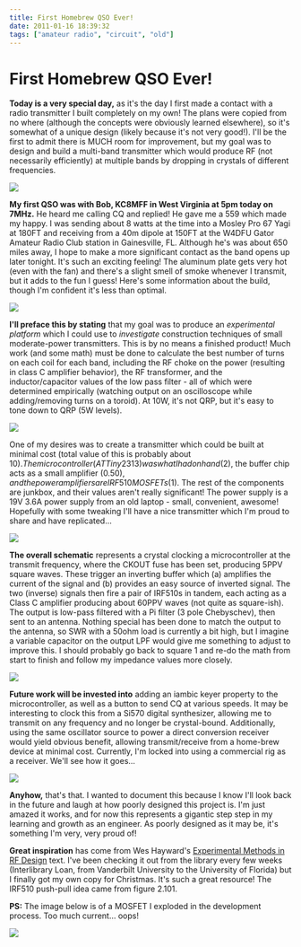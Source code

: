 ```yaml
---
title: First Homebrew QSO Ever!
date: 2011-01-16 18:39:32
tags: ["amateur radio", "circuit", "old"]
---
```


# First Homebrew QSO Ever!

__Today is a very special day,__ as it's the day I first made a contact with a radio transmitter I built completely on my own! The plans were copied from no where (although the concepts were obviously learned elsewhere), so it's somewhat of a unique design (likely because it's not very good!). I'll be the first to admit there is MUCH room for improvement, but my goal was to design and build a multi-band transmitter which would produce RF (not necessarily efficiently) at multiple bands by dropping in crystals of different frequencies.

![](https://www.youtube.com/embed/u4nI0cwSP0Q)

__My first QSO was with Bob, KC8MFF in West Virginia at 5pm today on 7MHz.__ He heard me calling CQ and replied! He gave me a 559 which made my happy. I was sending about 8 watts at the time into a Mosley Pro 67 Yagi at 180FT and receiving from a 40m dipole at 150FT at the W4DFU Gator Amateur Radio Club station in Gainesville, FL.  Although he's was about 650 miles away, I hope to make a more significant contact as the band opens up later tonight. It's such an exciting feeling! The aluminum plate gets very hot (even with the fan) and there's a slight smell of smoke whenever I transmit, but it adds to the fun I guess!  Here's some information about the build, though I'm confident it's less than optimal.

<div class="text-center img-border">

[![](IMG_4946_thumb.jpg)](IMG_4946.jpg)

</div>

__I'll preface this by stating__ that my goal was to produce an _experimental platform_ which I could use to _investigate_ construction techniques of small moderate-power transmitters. This is by no means a finished product! Much work (and some math) must be done to calculate the best number of turns on each coil for each band, including the RF choke on the power (resulting in class C amplifier behavior), the RF transformer, and the inductor/capacitor values of the low pass filter - all of which were determined empirically (watching output on an oscilloscope while adding/removing turns on a toroid). At 10W, it's not QRP, but it's easy to tone down to QRP (5W levels). 

<div class="text-center">

[![](30m_40m_80m_transmitter_10watt_aj4vd_thumb.jpg)](30m_40m_80m_transmitter_10watt_aj4vd.jpg)

</div>

One of my desires was to create a transmitter which could be built at minimal cost (total value of this is probably about $10). The microcontroller (ATTiny2313) was what I had on hand ($2), the buffer chip acts as a small amplifier ($0.50), and the power amplifiers are IRF510 MOSFETs ($1). The rest of the components are junkbox, and their values aren't really significant! The power supply is a 19V 3.6A power supply from an old laptop - small, convenient, awesome! Hopefully with some tweaking I'll have a nice transmitter which I'm proud to share and have replicated...

<div class="text-center img-border">

[![](IMG_4928_thumb.jpg)](IMG_4928.jpg)

</div>

__The overall schematic__ represents a crystal clocking a microcontroller at the transmit frequency, where the CKOUT fuse has been set, producing 5PPV square waves. These trigger an inverting buffer which (a) amplifies the current of the signal and (b) provides an easy source of inverted signal. The two (inverse) signals then fire a pair of IRF510s in tandem, each acting as a Class C amplifier producing about 60PPV waves (not quite as square-ish). The output is low-pass filtered with a Pi filter (3 pole Chebyschev), then sent to an antenna. Nothing special has been done to match the output to the antenna, so SWR with a 50ohm load is currently a bit high, but I imagine a variable capacitor on the output LPF would give me something to adjust to improve this. I should probably go back to square 1 and re-do the math from start to finish and follow my impedance values more closely.

<div class="text-center img-border">

[![](IMG_4939_thumb.jpg)](IMG_4939.jpg)

</div>

__Future work will be invested into__ adding an iambic keyer property to the microcontroller, as well as a button to send CQ at various speeds. It may be interesting to clock this from a Si570 digital synthesizer, allowing me to transmit on any frequency and no longer be crystal-bound. Additionally, using the same oscillator source to power a direct conversion receiver would yield obvious benefit, allowing transmit/receive from a home-brew device at minimal cost. Currently, I'm locked into using a commercial rig as a receiver. We'll see how it goes... 

<div class="text-center img-border">

[![](IMG_4940_thumb.jpg)](IMG_4940.jpg)

</div>

__Anyhow,__ that's that. I wanted to document this because I know I'll look back in the future and laugh at how poorly designed this project is. I'm just amazed it works, and for now this represents a gigantic step step in my learning and growth as an engineer. As poorly designed as it may be, it's something I'm very, very proud of!

__Great inspiration__ has come from Wes Hayward's [Experimental Methods in RF Design](http://www.amazon.com/Experimental-Methods-Design-Wes-Hayward/dp/087259923X/ref=sr_1_1?ie=UTF8&s=books&qid=1295289709&sr=8-1) text. I've been checking it out from the library every few weeks (Interlibrary Loan, from Vanderbilt University to the University of Florida) but I finally got my own copy for Christmas. It's such a great resource! The IRF510 push-pull idea came from figure 2.101.

__PS:__ The image below is of a MOSFET I exploded in the development process. Too much current... oops!

<div class="text-center img-border">

[![](mosfet_die_thumb.jpg)](mosfet_die.jpg)

</div>